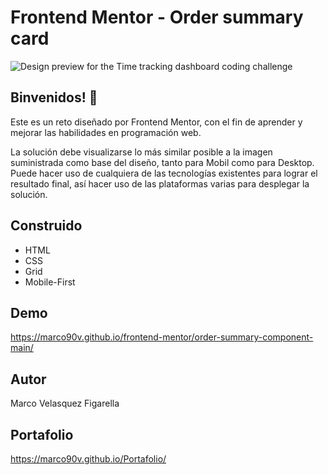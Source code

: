 # Frontend Mentor - Order summary card

![Design preview for the Time tracking dashboard coding challenge](./design/desktop-preview.jpg)

## Binvenidos! 👋

Este es un reto diseñado por Frontend Mentor, con el fin de aprender y mejorar las habilidades en programación web.

La solución debe visualizarse lo más similar posible a la imagen suministrada como base del diseño, tanto para Mobil como para Desktop.
Puede hacer uso de cualquiera de las tecnologías existentes para lograr el resultado final, así hacer uso de las plataformas varias para desplegar la solución.

## Construido
 * HTML
 * CSS
 * Grid
 * Mobile-First
## Demo
https://marco90v.github.io/frontend-mentor/order-summary-component-main/
## Autor
Marco Velasquez Figarella
## Portafolio
https://marco90v.github.io/Portafolio/